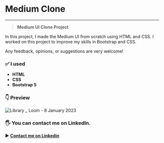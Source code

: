 # Medium Clone
***
> **Medium UI Clone Project**
	
In this project, I made the Medium UI from scratch using HTML and CSS. I worked on this project to improve my skills in Bootstrap and CSS. 

Any feedback, opinions, or suggestions are very welcome!
### ✅ I used
* **HTML**
* **CSS**
* **Bootstrap 5**

### 👇 Preview 
![Library _ Loom - 8 January 2023](https://user-images.githubusercontent.com/71216931/211192203-2b899440-31ff-4882-927b-8b8f3385d5ed.gif)

### 🖐 You can contact me on LinkedIn.
▶ **[Contact me on Linkedin](https://www.linkedin.com/in/mirzasahin/)**
